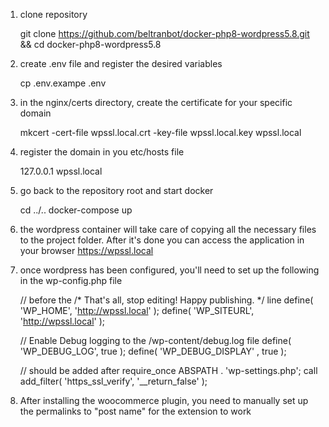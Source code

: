 1. clone repository

    git clone https://github.com/beltranbot/docker-php8-wordpress5.8.git && cd docker-php8-wordpress5.8

2. create .env file and register the desired variables

    cp .env.exampe .env

3. in the nginx/certs directory, create the certificate for your specific domain

    mkcert -cert-file wpssl.local.crt -key-file wpssl.local.key wpssl.local

4. register the domain in you etc/hosts file

    127.0.0.1 wpssl.local

5. go back to the repository root and start docker

    cd ../..
    docker-compose up

6. the wordpress container will take care of copying all the necessary files to the project folder. After it's done you can access the application in your browser https://wpssl.local

7. once wordpress has been configured, you'll need to set up the following in the wp-config.php file

    // before the /* That's all, stop editing! Happy publishing. */ line
    define( 'WP_HOME', 'http://wpssl.local' );
    define( 'WP_SITEURL', 'http://wpssl.local' );

    // Enable Debug logging to the /wp-content/debug.log file
    define( 'WP_DEBUG_LOG', true );
    define( 'WP_DEBUG_DISPLAY' , true );

    // should be added after require_once ABSPATH . 'wp-settings.php'; call
    add_filter( 'https_ssl_verify', '__return_false' );

8. After installing the woocommerce plugin, you need to manually set up the permalinks to "post name" for the extension to work
